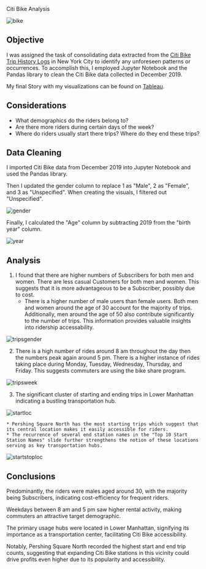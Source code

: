 Citi Bike Analysis

![bike](Images/bike.JPG)

## Objective 
I was assigned the task of consolidating data extracted from the [Citi Bike Trip History Logs](https://citibikenyc.com/system-data) in New York City to identify any unforeseen patterns or occurrences. To accomplish this, I employed Jupyter Notebook and the Pandas library to clean the Citi Bike data collected in December 2019.

My final Story with my visualizations can be found on [Tableau](https://public.tableau.com/app/profile/theresa.bravo/viz/CitiBikeChallenge_16989430405190/Story1?publish=yes). 

## Considerations
* What demographics do the riders belong to?
* Are there more riders during certain days of the week?
* Where do riders usually start there trips? Where do they end these trips?

## Data Cleaning

I imported Citi Bike data from December 2019 into Jupyter Notebook and used the Pandas library. 

Then I updated the gender column to replace 1 as "Male", 2 as "Female", and 3 as "Unspecified". When creating the visuals, I filtered out "Unspecified". 

![gender](Images/gender.PNG)

Finally, I calculated the "Age" column by subtracting 2019 from the "birth year" column. 

![year](Images/year.PNG)

## Analysis

1. I found that there are higher numbers of Subscribers for both men and women. There are less casual Customers for both men and women. This suggests that it is more advantageous to be a Subscriber, possibly due to cost.
    * There is a higher number of male users than female users. Both men and women around the age of 30 account for the majority of trips. Additionally, men around the age of 50 also contribute significantly to the number of trips.  This information provides valuable insights into ridership accessability.

![tripsgender](Images/tripsgender.PNG)

2. There is a high number of rides around 8 am throughout the day then the numbers peak again around 5 pm. There is a higher instance of rides taking place during Monday,  Tuesday, Wednesday, Thursday, and Friday. This suggests commuters are using the bike share program. 

![tripsweek](Images/tripsweek.PNG)

3. The significant cluster of starting and ending trips in Lower Manhattan indicating a bustling transportation hub.

![startloc](Images/startloc.PNG)

    * Pershing Square North has the most starting trips which suggest that its central location makes it easily accessible for riders.
    * The recurrence of several end station names in the "Top 10 Start Station Names" slide further strengthens the notion of these locations serving as key transportation hubs.

![startstoploc](Images/startstoploc.PNG)

## Conclusions

Predominantly, the riders were males aged around 30, with the majority being Subscribers, indicating cost-efficiency for frequent riders.

Weekdays between 8 am and 5 pm saw higher rental activity, making commuters an attractive target demographic.

The primary usage hubs were located in Lower Manhattan, signifying its importance as a transportation center, facilitating Citi Bike accessibility.

Notably, Pershing Square North recorded the highest start and end trip counts, suggesting that expanding Citi Bike stations in this vicinity could drive profits even higher due to its popularity and accessibility.
